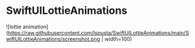 # SwiftUILottieAnimations
![lottie animation](https://raw.githubusercontent.com/lspusta/SwiftUILottieAnimations/main/SwiftUILottieAnimations/screenshot.png | width=100)
